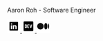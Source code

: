Aaron Roh - Software Engineer

<a href="https://linkedin.com/in/aaronroh">
    <img src="https://raw.githubusercontent.com/roharon/roharon/master/images/linkedin.png" height="30" alt="https://linkedin.com/aaronroh"/>
</a>
<a href="https://dev.to/roharon">
    <img src="https://raw.githubusercontent.com/roharon/roharon/master/images/devto.png" height="30" alt="https://dev.to/roharon"/>
</a>
<a href="https://roharon.medium.com">
<img src="https://raw.githubusercontent.com/roharon/roharon/master/images/medium.png" height="30" alt="https://roharon.medium.com"/>
</a>
